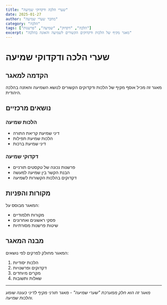 ```yaml
---
title: "שערי הלכה ודקדוקי שמיעה"
date: 2025-01-27
author: "מחבר שערי שמיעה"
category: "הלכה"
tags: ["הלכה", "דקדוק", "שמיעה", "פרשנות"]
excerpt: "מאגר מקיף של הלכות ודקדוקים הקשורים לשמיעה והאזנה בהלכה"
---
```


# שערי הלכה ודקדוקי שמיעה

## הקדמה למאגר

מאגר זה מכיל אוסף מקיף של הלכות ודקדוקים הקשורים לנושא השמיעה והאזנה בהלכה היהודית.

## נושאים מרכזיים

### הלכות שמיעה

- דיני שמיעת קריאת התורה
- הלכות שמיעת תפילות
- דיני שמיעת ברכות

### דקדוקי שמיעה

- פרשנות נכונה של טקסטים תורניים
- הבנת הקשר בין שמיעה למעשה
- דקדוקים בהלכות הקשורות לשמיעה

## מקורות והפניות

המאגר מבוסס על:

- מקורות תלמודיים
- פסקי ראשונים ואחרונים
- שיטות פרשנות מסורתיות

## מבנה המאגר

המאגר מחולק לפרקים לפי נושאים:

1. הלכות יסודיות
2. דקדוקים ופרשנויות
3. מקרים מיוחדים
4. שאלות ותשובות

---

*מאגר זה הוא חלק ממערכת "שערי שמיעה" - מאגר תורני מקיף לדיני כעונה שומע והלכות שמיעה.*

